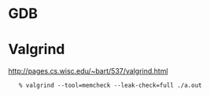 # GDB

# Valgrind
http://pages.cs.wisc.edu/~bart/537/valgrind.html

```
   % valgrind --tool=memcheck --leak-check=full ./a.out 
```
